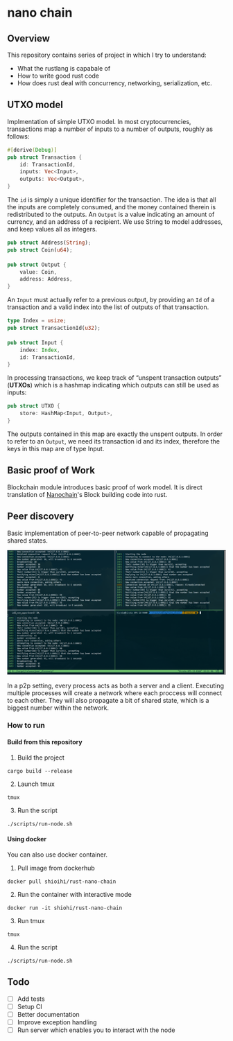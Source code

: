 # nano chain

## Overview

This repository contains series of project in which I try to understand:
- What the rustlang is capabale of
- How to write good rust code
- How does rust deal with concurrency, networking, serialization, etc.

## UTXO model

Implmentation of simple UTXO model.
In most cryptocurrencies, transactions map a number of inputs to a number of
outputs, roughly as follows:

```rust
#[derive(Debug)]
pub struct Transaction {
    id: TransactionId,
    inputs: Vec<Input>,
    outputs: Vec<Output>,
}
```

The `id` is simply a unique identifier for the transaction.
The idea is that all the inputs are completely consumed, and the money contained
therein is redistributed to the outputs.
An `Output` is a value indicating an amount of currency, and an address of a
recipient. We use String to model addresses, and keep values all as integers.

```rust
pub struct Address(String);
pub struct Coin(u64);

pub struct Output {
    value: Coin,
    address: Address,
}
```

An `Input` must actually refer to a previous output, by providing an `Id` of a
transaction and a valid index into the list of outputs of that transaction.

```rust
type Index = usize;
pub struct TransactionId(u32);

pub struct Input {
    index: Index,
    id: TransactionId,
}
```

In processing transactions, we keep track of “unspent transaction outputs”
(**UTXOs**) which is a hashmap indicating which outputs can still be used as inputs:

```rust
pub struct UTXO {
    store: HashMap<Input, Output>,
}
```

The outputs contained in this map are exactly the unspent outputs. In order to
refer to an `Output`, we need its transaction id and its index, therefore the keys
in this map are of type Input.

## Basic proof of Work

Blockchain module introduces basic proof of work model. It is direct translation of
[Nanochain](https://github.com/adjoint-io/nanochain/blob/master/src/Nanochain.hs)'s 
Block building code into rust.

## Peer discovery

Basic implementation of peer-to-peer network capable of propagating shared states.

![tmux image](./assets/peer_discovery.png)

In a p2p setting, every process acts as both a server and a client. Executing
multiple processes will create a network where each proccess will connect to each
other. They will also propagate a bit of shared state, which is a biggest number
within the network.

### How to run

#### Build from this repository

1. Build the project

```terminal
cargo build --release
```

2. Launch tmux

```terminal
tmux
```

3. Run the script

```terminal
./scripts/run-node.sh
```

#### Using docker

You can also use docker container.

1. Pull image from dockerhub

```terminal
docker pull shioihi/rust-nano-chain
```

2. Run the container with interactive mode

```terminal
docker run -it shiohi/rust-nano-chain
```

3. Run tmux

```
tmux
```

4. Run the script

```
./scripts/run-node.sh
```

## Todo

- [ ] Add tests
- [ ] Setup CI
- [ ] Better documentation
- [ ] Improve exception handling
- [ ] Run server which enables you to interact with the node 